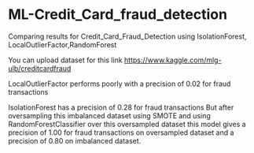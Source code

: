 # ML-Credit_Card_fraud_detection
Comparing results for Credit_Card_Fraud_Detection using IsolationForest, LocalOutlierFactor,RandomForest

You can upload dataset for this link https://www.kaggle.com/mlg-ulb/creditcardfraud

LocalOutlierFactor performs poorly with a precision of 0.02 for fraud transactions

IsolationForest has a precision of 0.28 for fraud transactions
But after oversampling this imbalanced dataset using SMOTE and using RandomForestClassifier over this oversampled dataset
this model gives a precision of 1.00 for fraud transactions on oversampled dataset and a precision of 0.80 on imbalanced dataset.
